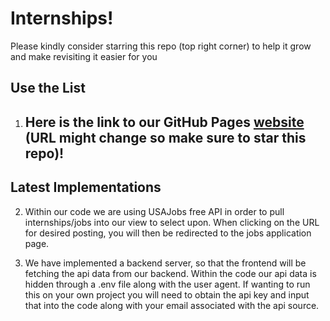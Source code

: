 # Internships!

Please kindly consider starring this repo (top right corner) to help it grow and make revisiting it easier for you

## Use the List

1. ## Here is the link to our GitHub Pages [website](https://zkuehn01.github.io/internship-master/) (URL might change so make sure to star this repo)!

## Latest Implementations

2. Within our code we are using USAJobs free API in order to pull internships/jobs into our view to select upon. When clicking on the URL for desired posting, you will then be redirected to the jobs application page.

3. We have implemented a backend server, so that the frontend will be fetching the api data from our backend. Within the code our api data is hidden through a .env file along with the user agent. If wanting to run this on your own project you will need to obtain the api key and input that into the code along with your email associated with the api source. 
